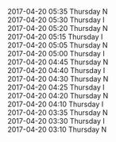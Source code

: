 2017-04-20 05:35 Thursday  N  
2017-04-20 05:30 Thursday  I  
2017-04-20 05:20 Thursday  N  
2017-04-20 05:15 Thursday  I  
2017-04-20 05:05 Thursday  N  
2017-04-20 05:00 Thursday  I  
2017-04-20 04:45 Thursday  N  
2017-04-20 04:40 Thursday  I  
2017-04-20 04:30 Thursday  N  
2017-04-20 04:25 Thursday  I  
2017-04-20 04:20 Thursday  N  
2017-04-20 04:10 Thursday  I  
2017-04-20 03:35 Thursday  N  
2017-04-20 03:30 Thursday  I  
2017-04-20 03:10 Thursday  N  
